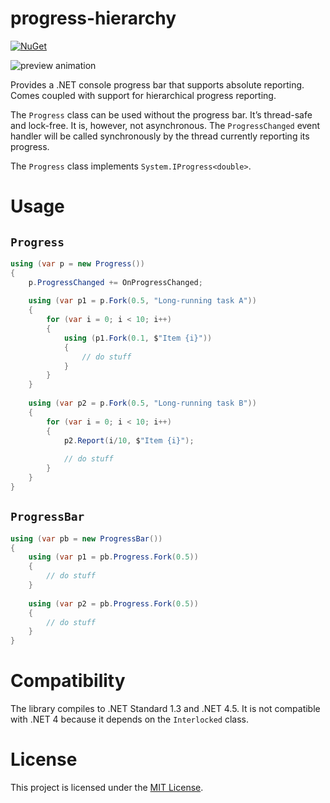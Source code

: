 # progress-hierarchy

[![NuGet](https://img.shields.io/nuget/v/ConsoleProgressBar.svg)](https://www.nuget.org/packages/ConsoleProgressBar/)

![preview animation](.img/progressbar.gif)

Provides a .NET console progress bar that supports absolute reporting. Comes coupled with support for hierarchical progress reporting.

The `Progress` class can be used without the progress bar. It’s thread-safe and lock-free. It is, however, not asynchronous. The `ProgressChanged` event handler will be called synchronously by the thread currently reporting its progress.

The `Progress` class implements `System.IProgress<double>`.

# Usage

## `Progress`

```C#
using (var p = new Progress())
{
    p.ProgressChanged += OnProgressChanged;
    
    using (var p1 = p.Fork(0.5, "Long-running task A"))
    {
        for (var i = 0; i < 10; i++)
        {
            using (p1.Fork(0.1, $"Item {i}"))
            {
                // do stuff
            }
        }
    }
    
    using (var p2 = p.Fork(0.5, "Long-running task B"))
    {
        for (var i = 0; i < 10; i++)
        {
            p2.Report(i/10, $"Item {i}");
            
            // do stuff
        }
    }
}
```

## `ProgressBar`

```C#
using (var pb = new ProgressBar())
{
    using (var p1 = pb.Progress.Fork(0.5))
    {
        // do stuff
    }
    
    using (var p2 = pb.Progress.Fork(0.5))
    {
        // do stuff
    }
}
```
# Compatibility

The library compiles to .NET Standard 1.3 and .NET 4.5. It is not compatible with .NET 4 because it depends on the `Interlocked` class.

# License

This project is licensed under the [MIT License](LICENSE).